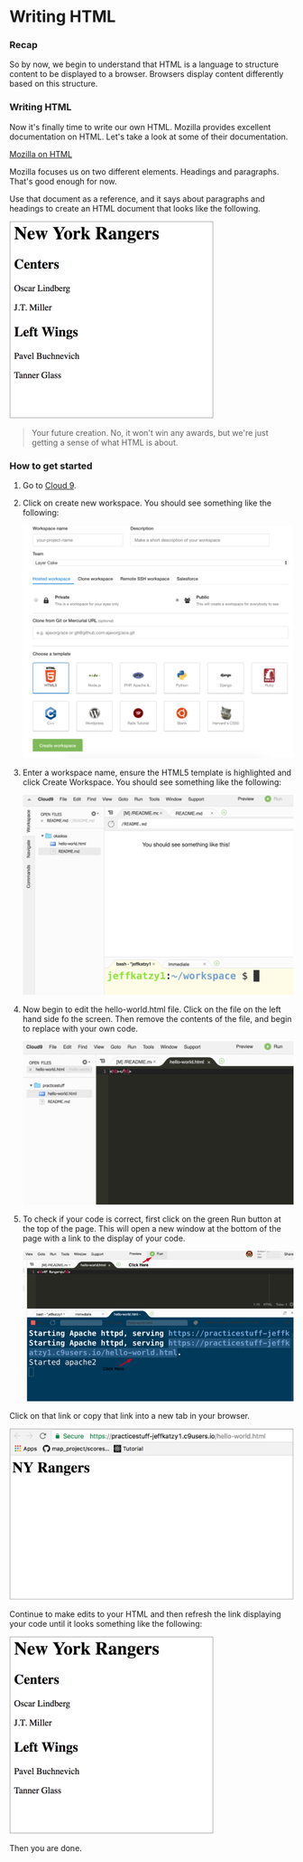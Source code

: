 # Writing HTML

### Recap

So by now, we begin to understand that HTML is a language to structure content to be displayed to a browser.  Browsers display content differently based on this structure.

### Writing HTML

Now it's finally time to write our own HTML.  Mozilla provides excellent documentation on HTML.  Let's take a look at some of their documentation.

[Mozilla on HTML](https://developer.mozilla.org/en-US/docs/Learn/HTML/Introduction_to_HTML/HTML_text_fundamentals)

Mozilla focuses us on two different elements.  Headings and paragraphs.  That's good enough for now.  

Use that document as a reference, and it says about paragraphs and headings to create an HTML document that looks like the following.

![](./rangers-site-html.png)

> Your future creation.  No, it won't win any awards, but we're just getting a sense of what HTML is about.

### How to get started

1. Go to [Cloud 9](https://c9.io/).
2. Click on create new workspace.  You should see something like the following: 

	![](./cloud9-new-project.png)

3. Enter a workspace name, ensure the HTML5 template is highlighted and click Create Workspace.  You should see something like the following: 

	![](./cloud9-workspace.png)
	
4. Now begin to edit the hello-world.html file.  Click on the file on the left hand side fo the screen.  Then remove the contents of the file, and begin to replace with your own code.

	![](./edit-html.png)
	
5. To check if your code is correct, first click on the green Run button at the top of the page.  This will open a new window at the bottom of the page with a link to the display of your code.  
	
	![](./preview-run-page.png)

Click on that link or copy that link into a new tab in your browser.  

![](./ran-code.png)

Continue to make edits to your HTML and then refresh the link displaying your code until it looks something like the following: 

![](./rangers-site-html.png)

Then you are done.

